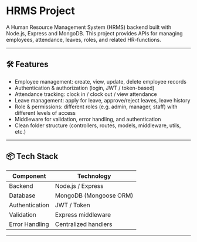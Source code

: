 # HRMS Project

A Human Resource Management System (HRMS) backend built with Node.js, Express and MongoDB. This project provides APIs for managing employees, attendance, leaves, roles, and related HR-functions.

---

## 🛠 Features

- Employee management: create, view, update, delete employee records  
- Authentication & authorization (login, JWT / token-based)  
- Attendance tracking: clock in / clock out / view attendance  
- Leave management: apply for leave, approve/reject leaves, leave history  
- Role & permissions: different roles (e.g. admin, manager, staff) with different levels of access  
- Middleware for validation, error handling, and authentication  
- Clean folder structure (controllers, routes, models, middleware, utils, etc.)

---

## 📦 Tech Stack

| Component        | Technology             |
|------------------|-------------------------|
| Backend          | Node.js / Express       |
| Database         | MongoDB (Mongoose ORM)  |
| Authentication   | JWT / Token             |
| Validation       | Express middleware      |
| Error Handling   | Centralized handlers    |

---
